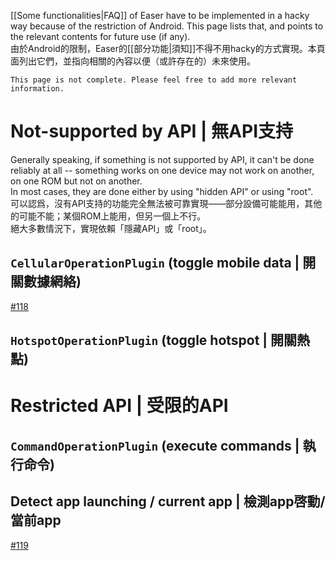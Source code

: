 [[Some functionalities|FAQ]] of Easer have to be implemented in a hacky way because of the restriction of Android. This page lists that, and points to the relevant contents for future use (if any).  
由於Android的限制，Easer的[[部分功能|須知]]不得不用hacky的方式實現。本頁面列出它們，並指向相關的內容以便（或許存在的）未來使用。

    This page is not complete. Please feel free to add more relevant information.

# Not-supported by API | 無API支持

Generally speaking, if something is not supported by API, it can't be done reliably at all -- something works on one device may not work on another, on one ROM but not on another.  
In most cases, they are done either by using "hidden API" or using "root".  
可以認爲，沒有API支持的功能完全無法被可靠實現——部分設備可能能用，其他的可能不能；某個ROM上能用，但另一個上不行。  
絕大多數情況下，實現依賴「隱藏API」或「root」。

## `CellularOperationPlugin` (toggle mobile data | 開關數據網絡)

[#118](../issues/118)

## `HotspotOperationPlugin` (toggle hotspot | 開關熱點)


# Restricted API | 受限的API

## `CommandOperationPlugin` (execute commands | 執行命令)

## Detect app launching / current app | 檢測app啓動/當前app

[#119](../issues/119)
